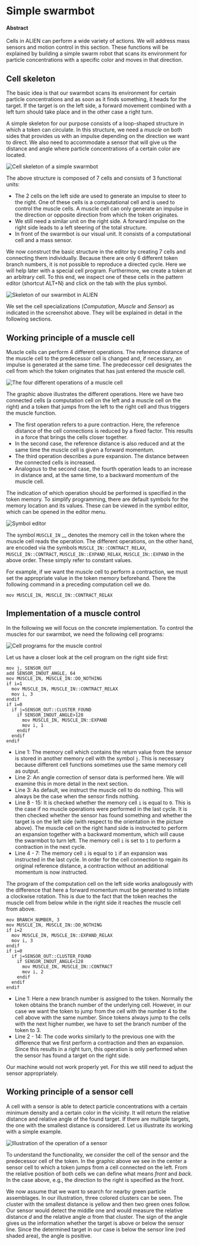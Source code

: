 # Simple swarmbot

#### Abstract

Cells in ALIEN can perform a wide variety of actions. We will address mass sensors and motion control in this section. These functions will be explained by building a simple swarm robot that scans its environment for particle concentrations with a specific color and moves in that direction.

## Cell skeleton

The basic idea is that our swarmbot scans its environment for certain particle concentrations and as soon as it finds something, it heads for the target. If the target is on the left side, a forward movement combined with a left turn should take place and in the other case a right turn.

A simple skeleton for our purpose consists of a loop-shaped structure in which a token can circulate. In this structure, we need a _muscle_ on both sides that provides us with an impulse depending on the direction we want to direct. We also need to accommodate a sensor that will give us the distance and angle where particle concentrations of a certain color are located.

![Cell skeleton of a simple swarmbot](../../.gitbook/assets/skeleton.svg)

The above structure is composed of 7 cells and consists of 3 functional units:

* The 2 cells on the left side are used to generate an impulse to steer to the right. One of these cells is a computational cell and is used to control the muscle cells. A muscle cell can only generate an impulse in the direction or opposite direction from which the token originates.
* We still need a similar unit on the right side. A forward impulse on the right side leads to a left steering of the total structure.
* In front of the swarmbot is our visual unit. It consists of a computational cell and a mass sensor.

We now construct the basic structure in the editor by creating 7 cells and connecting them individually. Because there are only 6 different token branch numbers, it is not possible to reproduce a directed cycle. Here we will help later with a special cell program. Furthermore, we create a token at an arbitrary cell. To this end, we inspect one of these cells in the pattern editor (shortcut ALT+N) and click on the tab with the plus symbol.

![Skeleton of our swarmbot in ALIEN](../../.gitbook/assets/skeleton.PNG)

We set the cell specializations (_Computation_, _Muscle_ and _Sensor_) as indicated in the screenshot above. They will be explained in detail in the following sections.&#x20;

## Working principle of a muscle cell

Muscle cells can perform 4 different operations. The reference distance of the muscle cell to the predecessor cell is changed and, if necessary, an impulse is generated at the same time. The predecessor cell designates the cell from which the token originates that has just entered the muscle cell.

![The four different operations of a muscle cell](../../.gitbook/assets/muscle.svg)

The graphic above illustrates the different operations. Here we have two connected cells (a computation cell on the left and a muscle cell on the right) and a token that jumps from the left to the right cell and thus triggers the muscle function.

* The first operation refers to a pure contraction. Here, the reference distance of the cell connections is reduced by a fixed factor. This results in a force that brings the cells closer together.
* In the second case, the reference distance is also reduced and at the same time the muscle cell is given a forward momentum.
* The third operation describes a pure expansion. The distance between the connected cells is increased.
* Analogous to the second case, the fourth operation leads to an increase in distance and, at the same time, to a backward momentum of the muscle cell.

The indication of which operation should be performed is specified in the token memory. To simplify programming, there are default symbols for the memory location and its values. These can be viewed in the symbol editor, which can be opened in the editor menu.

![Symbol editor](../../.gitbook/assets/symbols.PNG)

The symbol `MUSCLE_IN` __ denotes the memory cell in the token where the muscle cell reads the operation. The different operations, on the other hand, are encoded via the symbols `MUSCLE_IN::CONTRACT_RELAX`, `MUSCLE_IN::CONTRACT`, `MUSCLE_IN::EXPAND_RELAX`, `MUSCLE_IN::EXPAND` in the above order. These simply refer to constant values.

For example, if we want the muscle cell to perform a contraction, we must set the appropriate value in the token memory beforehand. There the following command in a preceding computation cell we do.

```
mov MUSCLE_IN, MUSCLE_IN::CONTRACT_RELAX
```

## Implementation of a muscle control

In the following we will focus on the concrete implementation. To control the muscles for our swarmbot, we need the following cell programs:

![Cell programs for the muscle control](<../../.gitbook/assets/muscle programming.PNG>)

Let us have a closer look at the cell program on the right side first:

```
mov j, SENSOR_OUT
add SENSOR_INOUT_ANGLE, 64
mov MUSCLE_IN, MUSCLE_IN::DO_NOTHING
if i=1
  mov MUSCLE_IN, MUSCLE_IN::CONTRACT_RELAX
  mov i, 3
endif
if i=0
  if j=SENSOR_OUT::CLUSTER_FOUND
    if SENSOR_INOUT_ANGLE>128
      mov MUSCLE_IN, MUSCLE_IN::EXPAND
      mov i, 1
    endif
  endif
endif
```

* Line 1: The memory cell which contains the return value from the sensor is stored in another memory cell with the symbol `j`. This is necessary because different cell functions sometimes use the same memory cell as output.
* Line 2: An angle correction of sensor data is performed here. We will examine this in more detail in the next section.
* Line 3: As default, we instruct the muscle cell to do nothing. This will always be the case when the sensor finds nothing.
* Line 8 - 15: It is checked whether the memory cell `i` is equal to `0`. This is the case if no muscle operations were performed in the last cycle. It is then checked whether the sensor has found something and whether the target is on the left side (with respect to the orientation in the picture above). The muscle cell on the right hand side is instructed to perform an expansion together with a backward momentum, which will cause the swarmbot to turn left. The memory cell `i` is set to `1` to perform a contraction in the next cycle.
* Line 4 - 7: The memory cell `i` is equal to `1` if an expansion was instructed in the last cycle. In order for the cell connection to regain its original reference distance, a contraction without an additional momentum is now instructed.

The program of the computation cell on the left side works analogously with the difference that here a forward momentum must be generated to initiate a clockwise rotation. This is due to the fact that the token reaches the muscle cell from below while in the right side it reaches the muscle cell from above.

```
mov BRANCH_NUMBER, 3
mov MUSCLE_IN, MUSCLE_IN::DO_NOTHING
if i=2
  mov MUSCLE_IN, MUSCLE_IN::EXPAND_RELAX
  mov i, 3
endif
if i=0
  if j=SENSOR_OUT::CLUSTER_FOUND
    if SENSOR_INOUT_ANGLE<128
      mov MUSCLE_IN, MUSCLE_IN::CONTRACT
      mov i, 2
    endif
  endif
endif
```

* Line 1: Here a new branch number is assigned to the token. Normally the token obtains the branch number of the underlying cell. However, in our case we want the token to jump from the cell with the number 4 to the cell above with the same number. Since tokens always jump to the cells with the next higher number, we have to set the branch number of the token to 3.
* Line 2 - 14: The code works similarly to the previous one with the difference that we first perform a contraction and then an expansion. Since this results in a right turn, this operation is only performed when the sensor has found a target on the right side.

Our machine would not work properly yet. For this we still need to adjust the sensor appropriately.

## Working principle of a sensor cell

A cell with a sensor is able to detect particle concentrations with a certain minimum density and a certain color in the vicinity. It will return the relative distance and relative angle of the found target. If there are multiple targets, the one with the smallest distance is considered. Let us illustrate its working with a simple example.

![Illustration of the operation of a sensor](../../.gitbook/assets/sensor.svg)

To understand the functionality, we consider the cell of the sensor and the predecessor cell of the token. In the graphic above we see in the center a sensor cell to which a token jumps from a cell connected on the left. From the relative position of both cells we can define what means _front_ and _back_. In the case above, e.g., the direction to the right is specified as the front.

We now assume that we want to search for nearby green particle assemblages. In our illustration, three colored clusters can be seen. The cluster with the smallest distance is yellow and then two green ones follow. Our sensor would detect the middle one and would measure the relative distance _d_ and the relative angle _α_ from that cluster. The sign of the angle gives us the information whether the target is above or below the sensor line. Since the determined target in our case is below the sensor line (red shaded area), the angle is positive.
